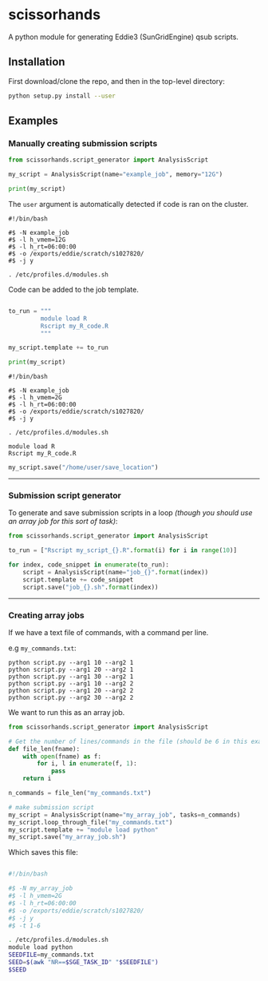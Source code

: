 scissorhands
=============

A python module for generating Eddie3 (SunGridEngine) qsub scripts.

Installation
-------------

First download/clone the repo, and then in the top-level directory:

```bash
python setup.py install --user
```

Examples
--------

### Manually creating submission scripts

```python
from scissorhands.script_generator import AnalysisScript

my_script = AnalysisScript(name="example_job", memory="12G")

print(my_script)
```

The `user` argument is automatically detected if code is ran on the cluster.

```
#!/bin/bash

#$ -N example_job
#$ -l h_vmem=12G
#$ -l h_rt=06:00:00
#$ -o /exports/eddie/scratch/s1027820/
#$ -j y

. /etc/profiles.d/modules.sh
```

Code can be added to the job template.

```python

to_run = """
         module load R
         Rscript my_R_code.R
         """

my_script.template += to_run

print(my_script)
```

```
#!/bin/bash

#$ -N example_job
#$ -l h_vmem=2G
#$ -l h_rt=06:00:00
#$ -o /exports/eddie/scratch/s1027820/
#$ -j y

. /etc/profiles.d/modules.sh

module load R
Rscript my_R_code.R

```

```python
my_script.save("/home/user/save_location")
```

------------

### Submission script generator

To generate and save submission scripts in a loop *(though you should use an
array job for this sort of task)*:

```python
from scissorhands.script_generator import AnalysisScript

to_run = ["Rscript my_script_{}.R".format(i) for i in range(10)]

for index, code_snippet in enumerate(to_run):
    script = AnalysisScript(name="job_{}".format(index))
    script.template += code_snippet
    script.save("job_{}.sh".format(index))
```

--------

### Creating array jobs

If we have a text file of commands, with a command per line.

e.g `my_commands.txt`:

```
python script.py --arg1 10 --arg2 1
python script.py --arg1 20 --arg2 1
python script.py --arg1 30 --arg2 1
python script.py --arg1 10 --arg2 2
python script.py --arg1 20 --arg2 2
python script.py --arg2 30 --arg2 2
```

We want to run this as an array job.

```python
from scissorhands.script_generator import AnalysisScript

# Get the number of lines/commands in the file (should be 6 in this example)
def file_len(fname):
    with open(fname) as f:
        for i, l in enumerate(f, 1):
            pass
    return i

n_commands = file_len("my_commands.txt")

# make submission script
my_script = AnalysisScript(name="my_array_job", tasks=n_commands)
my_script.loop_through_file("my_commands.txt")
my_script.template += "module load python"
my_script.save("my_array_job.sh")
```

Which saves this file:

```bash

#!/bin/bash

#$ -N my_array_job
#$ -l h_vmem=2G
#$ -l h_rt=06:00:00
#$ -o /exports/eddie/scratch/s1027820/
#$ -j y
#$ -t 1-6

. /etc/profiles.d/modules.sh
module load python
SEEDFILE=my_commands.txt
SEED=$(awk "NR==$SGE_TASK_ID" "$SEEDFILE")
$SEED

```
